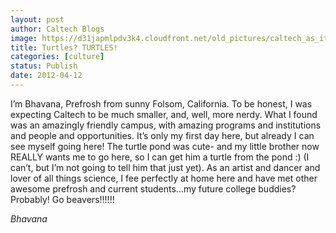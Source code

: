 ```yaml
---
layout: post
author: Caltech Blogs
image: https://d31japmlpdv3k4.cloudfront.net/old_pictures/caltech_as_it_happens/6a0105349b8251970b0168ea067899970c.jpg
title: Turtles? TURTLES!
categories: [culture]
status: Publish
date: 2012-04-12
---
```


I’m Bhavana, Prefrosh from sunny Folsom, California. To be honest, I was expecting Caltech to be much smaller, and, well, more nerdy. What I found was an amazingly friendly campus, with amazing programs and institutions and people and opportunities. It’s only my first day here, but already I can see myself going here! The turtle pond was cute- and my little brother now REALLY wants me to go here, so I can get him a turtle from the pond :) (I can’t, but I’m not going to tell him that just yet). As an artist and dancer and lover of all things science, I fee perfectly at home here and have met other awesome prefrosh and current students...my future college buddies? Probably!
Go beavers!!!!!!

*Bhavana*
